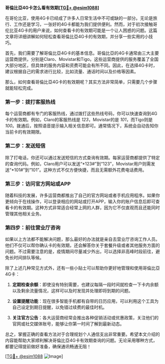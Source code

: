 **哥倫比亞4G卡怎么看有效期[[TG💪+ @esim1088](https://t.me/s/esim1088)]**

在哥伦比亚，使用4G卡已经成了许多人日常生活中不可或缺的一部分。无论是旅行、工作还是学习，一张好的4G卡都能为我们提供便利。然而，对于初次接触哥伦比亚4G卡的用户来说，如何查看卡的有效期可能是一个让人困惑的问题。这篇文章将详细讲解如何轻松查看哥倫比亞4G卡的有效期，并分享一些实用的小技巧。

首先，我们需要了解哥倫比亞4G卡的基本信息。哥倫比亞的4G卡通常由三大主要运营商提供，分别是Claro、Movistar和Tigo。这些运营商提供的服务覆盖了全国大部分地区，但具体的服务内容和资费可能会有所不同。因此，在选择4G卡时，建议根据自己的需求进行比较，比如流量、通话时间以及价格等因素。

那么，如何查看哥倫比亞4G卡的有效期呢？其实方法非常简单，只需要几个步骤就能轻松完成。

### 第一步：拨打客服热线

每个运营商都有专门的客服热线，通过拨打这些热线号码，你可以快速查询到4G卡的有效期。例如，Claro的客服热线是 *123*，Movistar的是 *101*，而Tigo则是 *100*。拨通后，按照语音提示输入相关信息即可。通常情况下，系统会自动告知你当前卡的有效期限。

### 第二步：发送短信

除了打电话，你还可以通过发送短信的方式查询有效期。每家运营商都提供了特定的查询代码。例如，Claro用户可以发送“*123#”到“123”，Movistar用户则需发送“*101#”到“101”。这种方式不仅方便快捷，而且无需额外花费电话费用。

### 第三步：访问官方网站或APP

随着科技的发展，许多运营商都推出了自己的官方网站或者手机应用程序。如果你更倾向于在线操作，可以登录相应的网站或打开APP，输入你的账户信息后即可查看卡的有效期。这种方式非常适合经常上网的人群，因为它不仅直观而且还能同时管理其他相关业务。

### 第四步：前往营业厅咨询

如果以上方法都不能解决问题，那么最好的办法就是亲自去营业厅咨询工作人员。他们不仅可以帮你确认卡的有效期，还会解答你关于套餐升级或者其他服务方面的问题。不过需要注意的是，疫情期间尽量减少外出，可以选择非高峰时段前往，避免长时间排队等候。

除了上述几种常见方式外，还有一些小贴士可以帮助你更好地管理和使用哥倫比亞4G卡：

1. **定期检查余额**：即使没有特别需要，也建议每隔一段时间就检查一下卡内余额以及剩余流量情况，这样可以及时发现并处理即将到期的问题。
   
2. **设置提醒功能**：现在很多智能手机都有自带的日历应用，可以利用这个工具为自己设定到期日提醒，以免错过续费的最佳时机。
   
3. **关注官方公告**：各大运营商经常会推出各种促销活动或优惠政策，关注他们的官网或社交媒体账号，能够让你第一时间了解到最新动态。

总之，掌握正确的查看方法对于合理规划个人通信支出非常重要。希望本文介绍的内容能帮助大家顺利解决哥倫比亞4G卡有效期查询的问题。无论采用哪种方式，都要记得提前做好准备，确保通讯畅通无阻！

[[TG💪+ @esim1088](https://t.me/s/esim1088) ![Image](https://i.postimg.cc/4NQfJmqS/Snipaste-2025-05-13-00-14-12.png)]